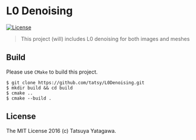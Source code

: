 L0 Denoising
===

[![License](https://img.shields.io/badge/License-MIT-blue.svg)](./LICENSE)

> This project (will) includes L0 denoising for both images and meshes

## Build

Please use ```CMake``` to build this project.

```shell
$ git clone https://github.com/tatsy/L0Denoising.git
$ mkdir build && cd build
$ cmake ..
$ cmake --build .
```

## License

The MIT License 2016 (c) Tatsuya Yatagawa.
